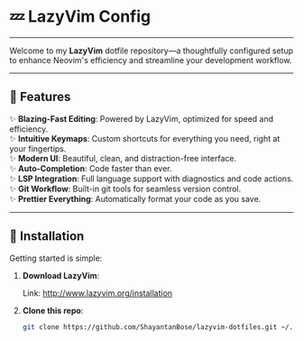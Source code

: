 # 💤 LazyVim Config
---

Welcome to my **LazyVim** dotfile repository—a thoughtfully configured setup to enhance Neovim's efficiency and streamline your development workflow.

---

## 🌟 Features
✨ **Blazing-Fast Editing**: Powered by LazyVim, optimized for speed and efficiency.  
✨ **Intuitive Keymaps**: Custom shortcuts for everything you need, right at your fingertips.  
✨ **Modern UI**: Beautiful, clean, and distraction-free interface.  
✨ **Auto-Completion**: Code faster than ever.  
✨ **LSP Integration**: Full language support with diagnostics and code actions.  
✨ **Git Workflow**: Built-in git tools for seamless version control.  
✨ **Prettier Everything**: Automatically format your code as you save.  

---

## 🚀 Installation  

Getting started is simple:

1. **Download LazyVim**:

   Link: http://www.lazyvim.org/installation
2. **Clone this repo**:
   ```bash
   git clone https://github.com/ShayantanBose/lazyvim-dotfiles.git ~/.config/nvim
